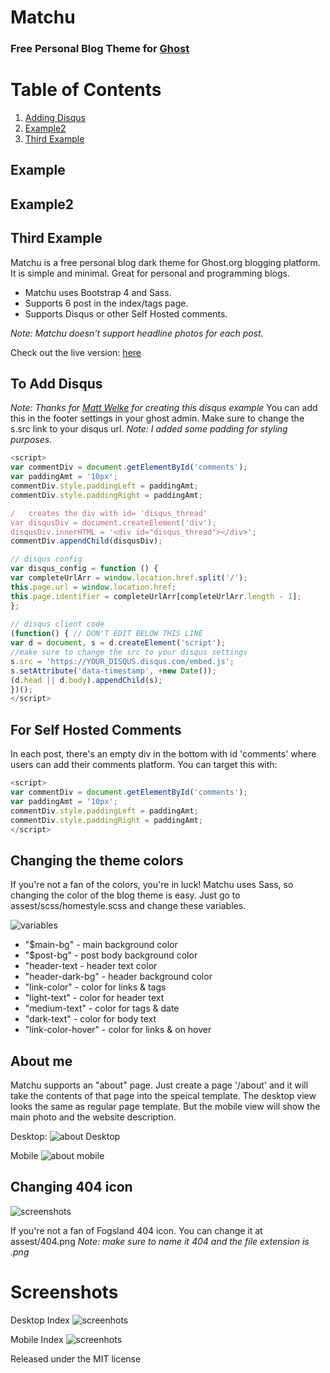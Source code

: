# Matchu 

### Free Personal Blog Theme for [Ghost](https://ghost.org/)

# Table of Contents
1. [Adding Disqus](#disqus)
2. [Example2](#example2)
3. [Third Example](#third-example)

## Example
## Example2
## Third Example
 
 Matchu is a free personal blog dark theme for Ghost.org blogging platform. It is simple and minimal. Great for personal and programming blogs.
 
 * Matchu uses Bootstrap 4 and Sass.
 * Supports 6 post in the index/tags page.
 * Supports Disqus or other Self Hosted comments.

*Note: Matchu doesn't support headline photos for each post.*

Check out the live version: [here](https://mattwelke.com/blog/)

## To Add Disqus <a name="disqus"></a>
*Note: Thanks for [Matt Welke](https://github.com/welkie) for creating this disqus example*
You can add this in the footer settings in your ghost admin.
Make sure to change the s.src link to your disqus url.
*Note: I added some padding for styling purposes.*
```javascript
<script>
var commentDiv = document.getElementById('comments');
var paddingAmt = '10px';
commentDiv.style.paddingLeft = paddingAmt;
commentDiv.style.paddingRight = paddingAmt;

/   creates the div with id= 'disqus_thread'
var disqusDiv = document.createElement('div');
disqusDiv.innerHTML = '<div id="disqus_thread"></div>';
commentDiv.appendChild(disqusDiv);

// disqus config
var disqus_config = function () {
var completeUrlArr = window.location.href.split('/');
this.page.url = window.location.href;
this.page.identifier = completeUrlArr[completeUrlArr.length - 1];
};
    
// disqus client code
(function() { // DON'T EDIT BELOW THIS LINE
var d = document, s = d.createElement('script');
//make sure to change the src to your disqus settings
s.src = 'https://YOUR_DISQUS.disqus.com/embed.js';
s.setAttribute('data-timestamp', +new Date());
(d.head || d.body).appendChild(s);
})();
</script>
```

## For Self Hosted Comments

In each post, there's an empty div in the bottom with id 'comments' where users can add their comments platform. You can target this with: 
```javascript
<script>
var commentDiv = document.getElementById('comments');
var paddingAmt = '10px';
commentDiv.style.paddingLeft = paddingAmt;
commentDiv.style.paddingRight = paddingAmt;
</script>
```

## Changing the theme colors

If you're not a fan of the colors, you're in luck! Matchu uses Sass, so changing the color of the blog theme is easy.
Just go to assest/scss/homestyle.scss and change these variables.

![variables](https://github.com/egonio/ghost-theme-matchu/blob/master/screenshots/Screen%20Shot%202018-03-12%20at%204.02.57%20PM.png)

* "$main-bg" - main background color
* "$post-bg" - post body background color
* "header-text - header text color
* "header-dark-bg" - header background color
* "link-color" - color for links & <a> tags
* "light-text" - color for header text
* "medium-text" - color for tags & date 
* "dark-text"  - color for body text 
* "link-color-hover" - color for links & <a> on hover
 
 ## About me 
 
 Matchu supports an "about" page. Just create a page '/about' and it will take the contents of that page into the speical template. The desktop view looks the same as regular page template. But the mobile view will show the main photo and the website description.
 
 Desktop:
 ![about Desktop](https://github.com/egonio/ghost-theme-matchu/blob/master/screenshots/about_desktop.png)
 
 Mobile
 ![about mobile](https://github.com/egonio/ghost-theme-matchu/blob/master/screenshots/mobile.png)
 
  ## Changing 404 icon
 
 ![screenshots](https://github.com/egonio/ghost-theme-matchu/blob/master/screenshots/404.png)
 
 If you're not a fan of Fogsland 404 icon. You can change it at assest/404.png
 *Note: make sure to name it 404 and the file extension is .png*
 
 
 
 # Screenshots
 Desktop Index
 ![screenhots](https://github.com/egonio/ghost-theme-matchu/blob/master/screenshots/index.png)
 
 Mobile Index
 ![screenhots](https://github.com/egonio/ghost-theme-matchu/blob/master/screenshots/index-mobile.png)

 
 
 
 Released under the MIT license


&nbsp;

